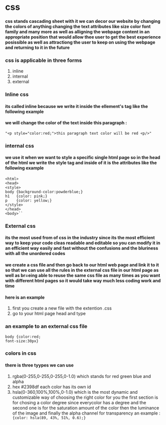 # css 
#### css stands cascading sheet with it we can decor our website by changing the colors of anything changing the text attributes like size color font family and many more as well as alligning the webpage content in an appropriate position that would allow thee user to get the best experience posissible as well as attractiong the user to keep on using the webpage and returning to it in the future 

### css is applicable in three forms 
1. inline 
2. internal 
3. external

### Inline css 
#### its called inline because we write it inside the ellement's tag like the following example 


#### we will change the color of the text inside this paragraph : 
    "<p style="color:red;">this paragraph text color will be red <p/>"


### internal css 
####  we use it when we want to style a specific single html page so in the head of the html we write the style tag and inside of it is the attributes like the following example 

#### <!DOCTYPE html>
    <html>
    <head>
    <style>
    body {background-color:powderblue;}
    h1   {color: pink;}
    p    {color: yellow;}
    </style>
    </head>
    <body>``

### External css 
#### its the most used from of css in the industry since its the most efficient way to keep your code cleas readable and  editable so you can modify it in an efficient way easily and fast without the confusions and the bluriness with all the unordered codes 

#### we create a css file and then go back to our html web page and link it to it  so that we can use all the rules in the external  css file in our html page as well as br=eing able to reuse the same css file as many times as you want with different html pages so it would take way much less coding work and time
#### here is an example 
1. first you create a new file with the extention .css
2. go to your html page head and type 
         <link rel="stylesheet" href="styles.css">

### an example to an external css file 
    body {color:red;
    font-size:30px}

### colors in css 
#### there is three tyypes we can use 
1. rgba(0-255,0-255,0-255,0-1.0) which stands for red green blue and alpha 
2. hex #2398df each color has its own id 
3. hsla(0-360,100%,100%,0-1.0) which is the most dynamic and customizable way of choosing the right color for you the first section is for chosing a color degree since everycolor has a degree and the second one is for the saturation amount of the color then the luminance of the image and finally the alpha channel for transparency an example :     `  {color: hsla(89, 43%, 51%, 0.6);}`